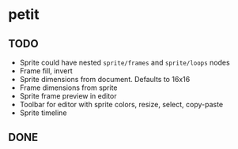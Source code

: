 # petit

## TODO

* Sprite could have nested `sprite/frames` and `sprite/loops` nodes
* Frame fill, invert
* Sprite dimensions from document. Defaults to 16x16
* Frame dimensions from sprite
* Sprite frame preview in editor
* Toolbar for editor with sprite colors, resize, select, copy-paste
* Sprite timeline

## DONE
